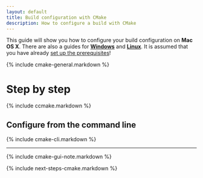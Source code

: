 ```yaml
---
layout: default
title: Build configuration with CMake
description: How to configure a build with CMake
---
```


This guide will show you how to configure your build configuration on **Mac OS X**. There are also a guides for **[Windows](/win-configure-cmake)** and **[Linux](/linux-configure-cmake)**. It is assumed that you have already [set up the prerequisites](/prerequisites-redirect)!

{% include cmake-general.markdown %}

# Step by step

{% include ccmake.markdown %}

## Configure from the command line ##

{% include cmake-cli.markdown %}

----

{% include cmake-gui-note.markdown %}

{% include next-steps-cmake.markdown %}
